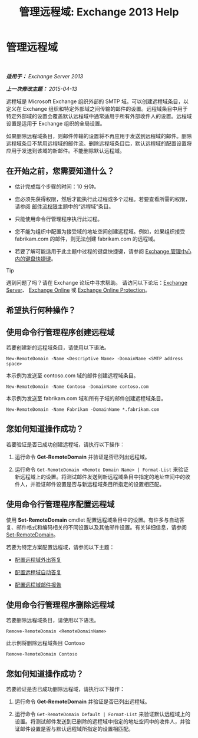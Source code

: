 ﻿---
title: '管理远程域: Exchange 2013 Help'
TOCTitle: 管理远程域
ms:assetid: 41a86907-bd9e-40d0-94d3-6deb95a0bffa
ms:mtpsurl: https://technet.microsoft.com/zh-cn/library/Aa997639(v=EXCHG.150)
ms:contentKeyID: 52061339
ms.date: 01/11/2018
mtps_version: v=EXCHG.150
f1_keywords:
- Microsoft.Exchange.Management.SnapIn.Esm.OrganizationConfiguration.NewRemoteDomainWizardForm.NewRemoteDomainWizardPage
ms.translationtype: HT
---

# 管理远程域

 

_**适用于：** Exchange Server 2013_

_**上一次修改主题：** 2015-04-13_

远程域是 Microsoft Exchange 组织外部的 SMTP 域。可以创建远程域条目，以定义在 Exchange 组织和特定外部域之间传输的邮件的设置。远程域条目中用于特定外部域的设置会覆盖默认远程域中通常适用于所有外部收件人的设置。远程域设置是适用于 Exchange 组织的全局设置。

如果删除远程域条目，则邮件传输的设置将不再应用于发送到远程域的邮件。删除远程域条目不禁用远程域的邮件流。删除远程域条目后，默认远程域的配置设置将应用于发送到该域的新邮件。不能删除默认远程域。

## 在开始之前，您需要知道什么？

  - 估计完成每个步骤的时间：10 分钟。

  - 您必须先获得权限，然后才能执行此过程或多个过程。若要查看所需的权限，请参阅 [邮件流权限](mail-flow-permissions-exchange-2013-help.md)主题中的“远程域”条目。

  - 只能使用命令行管理程序执行此过程。

  - 您不能为组织中配置为接受域的地址空间创建远程域。例如，如果组织接受 fabrikam.com 的邮件，则无法创建 fabrikam.com 的远程域。

  - 若要了解可能适用于此主题中过程的键盘快捷键，请参阅 [Exchange 管理中心内的键盘快捷键](keyboard-shortcuts-in-the-exchange-admin-center-exchange-online-protection-help.md)。

> [!TIP]  
> 遇到问题了吗？请在 Exchange 论坛中寻求帮助。 请访问以下论坛：<a href="https://go.microsoft.com/fwlink/p/?linkid=60612">Exchange Server</a>、 <a href="https://go.microsoft.com/fwlink/p/?linkid=267542">Exchange Online</a> 或 <a href="https://go.microsoft.com/fwlink/p/?linkid=285351">Exchange Online Protection</a>。


## 希望执行何种操作？

## 使用命令行管理程序创建远程域

若要创建新的远程域条目，请使用以下语法。

    New-RemoteDomain -Name <Descriptive Name> -DomainName <SMTP address space>

本示例为发送至 contoso.com 域的邮件创建远程域条目。

    New-RemoteDomain -Name Contoso -DomainName contoso.com

本示例为发送至 fabrikam.com 域和所有子域的邮件创建远程域条目。

    New-RemoteDomain -Name Fabrikam -DomainName *.fabrikam.com

## 您如何知道操作成功？

若要验证是否已成功创建远程域，请执行以下操作：

1.  运行命令 **Get-RemoteDomain** 并验证是否已列出远程域。

2.  运行命令 `Get-RemoteDomain <Remote Domain Name> | Format-List` 来验证新远程域上的设置。将测试邮件发送到新远程域条目中指定的地址空间中的收件人，并验证邮件设置是否与新远程域条目所指定的设置相匹配。

## 使用命令行管理程序配置远程域

使用 **Set-RemoteDomain** cmdlet 配置远程域条目中的设置。有许多与自动答复、邮件格式和编码相关的不同设置以及其他邮件设置。有关详细信息，请参阅 [Set-RemoteDomain](https://technet.microsoft.com/zh-cn/library/aa997857\(v=exchg.150\))。

若要为特定方案配置远程域，请参阅以下主题：

  - [配置远程域外出答复](configure-remote-domain-out-of-office-replies-exchange-2013-help.md)

  - [配置远程域自动答复](configure-remote-domain-automatic-replies-exchange-2013-help.md)

  - [配置远程域邮件报告](configure-remote-domain-message-reporting-exchange-2013-help.md)

## 使用命令行管理程序删除远程域

若要删除远程域条目，请使用以下语法。

    Remove-RemoteDomain <RemoteDomainName>

此示例将删除远程域条目 Contoso

    Remove-RemoteDomain Contoso

## 您如何知道操作成功？

若要验证是否已成功删除远程域，请执行以下操作：

1.  运行命令 **Get-RemoteDomain** 并验证是否已列出远程域。

2.  运行命令 `Get-RemoteDomain Default | Format-List` 来验证默认远程域上的设置。将测试邮件发送到已删除的远程域中指定的地址空间中的收件人，并验证邮件设置是否与默认远程域所指定的设置相匹配。

